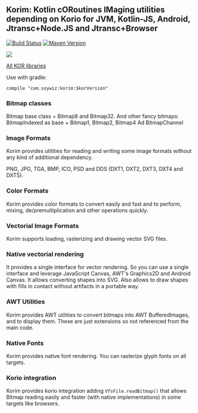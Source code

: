 ## Korim: Kotlin cORoutines IMaging utilities depending on Korio for JVM, Kotlin-JS, Android, Jtransc+Node.JS and Jtransc+Browser

[![Build Status](https://travis-ci.org/soywiz/korim.svg?branch=master)](https://travis-ci.org/soywiz/korim)
[![Maven Version](https://img.shields.io/github/tag/soywiz/korim.svg?style=flat&label=maven)](http://search.maven.org/#search%7Cga%7C1%7Ca%3A%22korim%22)

![](https://raw.githubusercontent.com/soywiz/kor/master/logos/128/korim.png)

[All KOR libraries](https://github.com/soywiz/kor)

Use with gradle:

```
compile "com.soywiz:korim:$korVersion"
```

### Bitmap classes

Bitmap base class + Bitmap8 and Bitmap32.
And other fancy bitmaps: BitmapIndexed as base + Bitmap1, Bitmap2, Bitmap4
Ad BitmapChannel

### Image Formats

Korim provides utilities for reading and writing some image formats without any kind of additional dependency.

PNG, JPG, TGA, BMP, ICO, PSD and DDS (DXT1, DXT2, DXT3, DXT4 and DXT5).

### Color Formats

Korim provides color formats to convert easily and fast and to perform, mixing, de/premultiplication and other operations quickly.

### Vectorial Image Formats

Korim supports loading, rasterizing and drawing vector SVG files.

### Native vectorial rendering

It provides a single interface for vector rendering.
So you can use a single interface and leverage JavaScript Canvas,
AWT's Graphics2D and Android Canvas.
It allows converting shapes into SVG.
Also allows to draw shapes with fills in contact without artifacts in a portable way.

### AWT Utilities

Korim provides AWT utilities to convert bitmaps into AWT BufferedImages, and to display them.
These are just extensions so not referenced from the main code.

### Native Fonts

Korim provides native font rendering. You can rasterize glyph fonts on all targets.

### Korio integration

Korim provides korio integration adding `VfsFile.readBitmap()` that allows Bitmap reading easily
and faster (with native implementations) in some targets like browsers.

